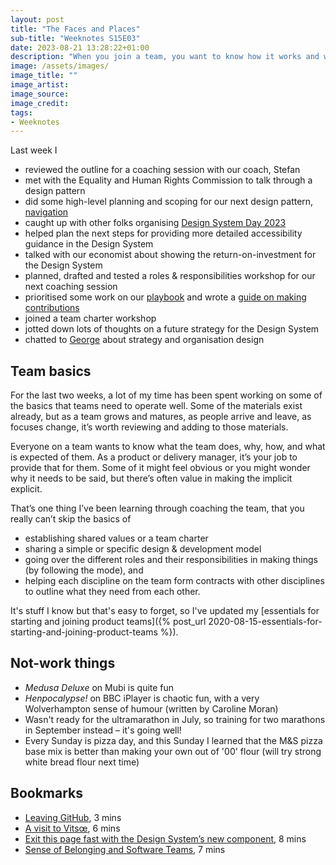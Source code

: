 ```yaml
---
layout: post
title: "The Faces and Places"
sub-title: "Weeknotes S15E03"
date: 2023-08-21 13:28:22+01:00
description: "When you join a team, you want to know how it works and what it needs you to do. So I've been looking at roles and responsibilities."
image: /assets/images/
image_title: ""
image_artist:
image_source:
image_credit:
tags:
- Weeknotes
---
```


Last week I

- reviewed the outline for a coaching session with our coach, Stefan
- met with the Equality and Human Rights Commission to talk through a design pattern
- did some high-level planning and scoping for our next design pattern, [navigation](https://github.com/alphagov/govuk-design-system-backlog/issues/76)
- caught up with other folks organising [Design System Day 2023](https://design-system.service.gov.uk/community/design-system-day/)
- helped plan the next steps for providing more detailed accessibility guidance in the Design System
- talked with our economist about showing the return-on-investment for the Design System
- planned, drafted and tested a roles & responsibilities workshop for our next coaching session
- prioritised some work on our [playbook](https://govuk-design-system-team-docs.netlify.app/) and wrote a [guide on making contributions](https://github.com/alphagov/design-system-team-docs/pull/33)
- joined a team charter workshop
- jotted down lots of thoughts on a future strategy for the Design System
- chatted to [George](https://www.georgesheldrake.com/) about strategy and organisation design

## Team basics

For the last two weeks, a lot of my time has been spent working on some of the basics that teams need to operate well. Some of the materials exist already, but as a team grows and matures, as people arrive and leave, as focuses change, it’s worth reviewing and adding to those materials.

Everyone on a team wants to know what the team does, why, how, and what is expected of them. As a product or delivery manager, it’s your job to provide that for them. Some of it might feel obvious or you might wonder why it needs to be said, but there’s often value in making the implicit explicit.

That’s one thing I’ve been learning through coaching the team, that you really can’t skip the basics of

- establishing shared values or a team charter
- sharing a simple or specific design & development model
- going over the different roles and their responsibilities in making things (by following the mode), and
- helping each discipline on the team form contracts with other disciplines to outline what they need from each other.

It's stuff I know but that's easy to forget, so I've updated my [essentials for starting and joining product teams]({% post_url 2020-08-15-essentials-for-starting-and-joining-product-teams %}).

## Not-work things

- _Medusa Deluxe_ on Mubi is quite fun
- _Henpocalypse!_ on BBC iPlayer is chaotic fun, with a very Wolverhampton sense of humour (written by Caroline Moran)
- Wasn't ready for the ultramarathon in July, so training for two marathons in September instead – it's going well!
- Every Sunday is pizza day, and this Sunday I learned that the M&S pizza base mix is better than making your own out of '00' flour (will try strong white bread flour next time)

## Bookmarks

- [Leaving GitHub](https://muan.co/posts/leaving-github), 3 mins
- [A visit to Vitsœ](https://www.brighterside.co.uk/news/a-visit-to-the-home-of-vitsoe), 6 mins
- [Exit this page fast with the Design System’s new component](https://designnotes.blog.gov.uk/2023/08/14/exit-this-page-fast-with-the-design-systems-new-component/), 8 mins
- [Sense of Belonging and Software Teams](https://www.drcathicks.com/post/sense-of-belonging-and-software-teams), 7 mins
